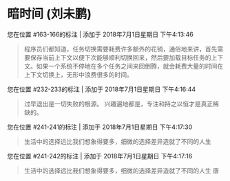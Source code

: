 # 暗时间 (刘未鹏)

您在位置 #163-166的标注 | 添加于 2018年7月1日星期日 下午4:13:46

>程序员们都知道，任务切换需要耗费许多额外的花销，通俗地来讲，首先需要保存当前上下文以便下次能够顺利切换回来，然后要加载目标任务的上下文。如果一个系统不停地在多个任务之间来回倒腾，就会耗费大量的时间在上下文切换上，无形中浪费很多的时间。

您在位置 #232-233的标注 | 添加于 2018年7月1日星期日 下午4:16:44

>过早退出是一切失败的根源。 兴趣遍地都是，专注和持之以恒才是真正稀缺的。

您在位置 #241-241的标注 | 添加于 2018年7月1日星期日 下午4:17:30

>生活中的选择远比我们想象得要多，细微的选择差异造就了不同的人生

您在位置 #241-242的标注 | 添加于 2018年7月1日星期日 下午4:17:16

>生活中的选择远比我们想象得要多，细微的选择差异造就了不同的人生 唐